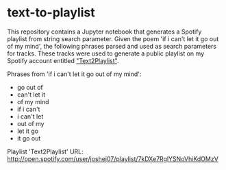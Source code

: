 # text-to-playlist
This repository contains a Jupyter notebook that generates a Spotify playlist from string search parameter.
Given the poem 'if i can't let it go out of my mind', the following phrases parsed and used as search
parameters for tracks.
These tracks were used to generate a public playlist on my Spotify account entitled ["Text2Playlist"](http://open.spotify.com/user/joshej07/playlist/7kDXe7RglYSNoVhiKdOMzV).

Phrases from 'if i can't let it go out of my mind':
* go out of
* can't let it
* of my mind
* if i can't
* i can't let
* out of my
* let it go
* it go out

Playlist 'Text2Playlist' URL: http://open.spotify.com/user/joshej07/playlist/7kDXe7RglYSNoVhiKdOMzV
